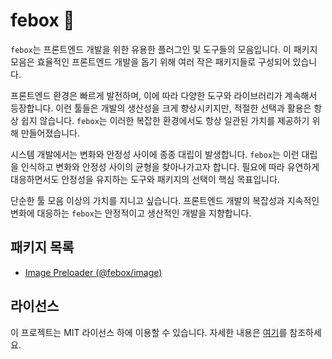 # febox 🎁

`febox`는 프론트엔드 개발을 위한 유용한 플러그인 및 도구들의 모음입니다. 이 패키지 모음은 효율적인 프론트엔드 개발을 돕기 위해 여러 작은 패키지들로 구성되어 있습니다.

프론트엔드 환경은 빠르게 발전하며, 이에 따라 다양한 도구와 라이브러리가 계속해서 등장합니다. 이런 툴들은 개발의 생산성을 크게 향상시키지만, 적절한 선택과 활용은 항상 쉽지 않습니다. `febox`는 이러한 복잡한 환경에서도 항상 일관된 가치를 제공하기 위해 만들어졌습니다.

시스템 개발에서는 변화와 안정성 사이에 종종 대립이 발생합니다. `febox`는 이런 대립을 인식하고 변화와 안정성 사이의 균형을 찾아나가고자 합니다. 필요에 따라 유연하게 대응하면서도 안정성을 유지하는 도구와 패키지의 선택이 핵심 목표입니다.

단순한 툴 모음 이상의 가치를 지니고 싶습니다. 프론트엔드 개발의 복잡성과 지속적인 변화에 대응하는 `febox`는 안정적이고 생산적인 개발을 지향합니다.

## 패키지 목록

- [Image Preloader (@febox/image)](https://github.com/tooooo1/febox/tree/main/packages/image)

## 라이선스

이 프로젝트는 MIT 라이선스 하에 이용할 수 있습니다. 자세한 내용은 [여기](https://github.com/tooooo1/febox/blob/main/LICENSE)를 참조하세요.
